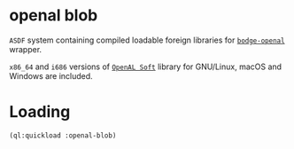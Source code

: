 # openal blob

`ASDF` system containing compiled loadable foreign libraries for
[`bodge-openal`](https://github.com/borodust/bodge-openal) wrapper.

`x86_64` and `i686` versions of [`OpenAL Soft`](https://github.com/kcat/openal-soft) library for
GNU/Linux, macOS and Windows are included.

# Loading
```lisp
(ql:quickload :openal-blob)
```
